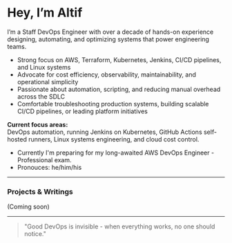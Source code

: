 # Hey, I’m Altif

I’m a Staff DevOps Engineer with over a decade of hands-on experience designing, automating, and optimizing systems that power engineering teams.

- Strong focus on AWS, Terraform, Kubernetes, Jenkins, CI/CD pipelines, and Linux systems
- Advocate for cost efficiency, observability, maintainability, and operational simplicity
- Passionate about automation, scripting, and reducing manual overhead across the SDLC
- Comfortable troubleshooting production systems, building scalable CI/CD pipelines, or leading platform initiatives

**Current focus areas:**  
DevOps automation, running Jenkins on Kubernetes, GitHub Actions self-hosted runners, Linux systems engineering, and cloud cost control.

- Currently I'm preparing for my long-awaited AWS DevOps Engineer - Professional exam.
- Pronouces: he/him/his
---

### Projects & Writings

(Coming soon)

---

> "Good DevOps is invisible - when everything works, no one should notice."

